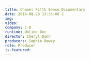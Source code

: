 ```yaml
---
title: Chanel Fifth Sense Documentary
date: 2016-08-28 13:35:00 Z
img:
video:
company: i-D
runtime: Online Doc
director: Cheryl Dunn
producers: Sophie Dewey
role: Producer
is-featured:
---
```


